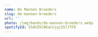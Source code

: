 ```yaml
---
name: De Mannen Broeders
slug: de-mannen-broeders
url: ''
photo: /img/bands/de-mannen-broeders.webp
spotifyId: 5SdCDSC0KaCnjqjS5l77F9
---
```

